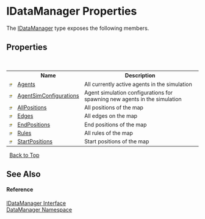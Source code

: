 # IDataManager Properties
 

The <a href="46cd8405-1684-f638-1174-ea05d804b4a7">IDataManager</a> type exposes the following members.


## Properties
&nbsp;<table><tr><th></th><th>Name</th><th>Description</th></tr><tr><td>![Public property](media/pubproperty.gif "Public property")</td><td><a href="e8e4344c-7352-778b-3ea2-56a4b84b9c28">Agents</a></td><td>
All currently active agents in the simulation</td></tr><tr><td>![Public property](media/pubproperty.gif "Public property")</td><td><a href="b65b39a9-d515-3d7d-5011-a7219d156f9f">AgentSimConfigurations</a></td><td>
Agent simulation configurations for spawning new agents in the simulation</td></tr><tr><td>![Public property](media/pubproperty.gif "Public property")</td><td><a href="f12369b2-d294-ba50-2e58-add35aa16ed9">AllPositions</a></td><td>
All positions of the map</td></tr><tr><td>![Public property](media/pubproperty.gif "Public property")</td><td><a href="566237a9-7c1d-598c-1d01-9b1cf2d9f571">Edges</a></td><td>
All edges on the map</td></tr><tr><td>![Public property](media/pubproperty.gif "Public property")</td><td><a href="01bf9ca9-7b6c-0acf-6f70-b5d92045d17a">EndPositions</a></td><td>
End positions of the map</td></tr><tr><td>![Public property](media/pubproperty.gif "Public property")</td><td><a href="4d57060e-7dce-8f72-b367-53514e2deeba">Rules</a></td><td>
All rules of the map</td></tr><tr><td>![Public property](media/pubproperty.gif "Public property")</td><td><a href="d85e8938-6c16-a99a-623c-e0c8deebc89e">StartPositions</a></td><td>
Start positions of the map</td></tr></table>&nbsp;
<a href="#idatamanager-properties">Back to Top</a>

## See Also


#### Reference
<a href="46cd8405-1684-f638-1174-ea05d804b4a7">IDataManager Interface</a><br /><a href="699cd2d6-1481-41f2-ef8c-776ba4af1388">DataManager Namespace</a><br />